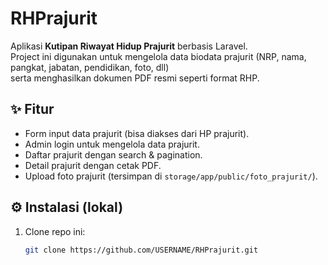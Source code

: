 # RHPrajurit

Aplikasi **Kutipan Riwayat Hidup Prajurit** berbasis Laravel.  
Project ini digunakan untuk mengelola data biodata prajurit (NRP, nama, pangkat, jabatan, pendidikan, foto, dll)  
serta menghasilkan dokumen PDF resmi seperti format RHP.

## ✨ Fitur
- Form input data prajurit (bisa diakses dari HP prajurit).
- Admin login untuk mengelola data prajurit.
- Daftar prajurit dengan search & pagination.
- Detail prajurit dengan cetak PDF.
- Upload foto prajurit (tersimpan di `storage/app/public/foto_prajurit/`).

## ⚙️ Instalasi (lokal)
1. Clone repo ini:
   ```bash
   git clone https://github.com/USERNAME/RHPrajurit.git
